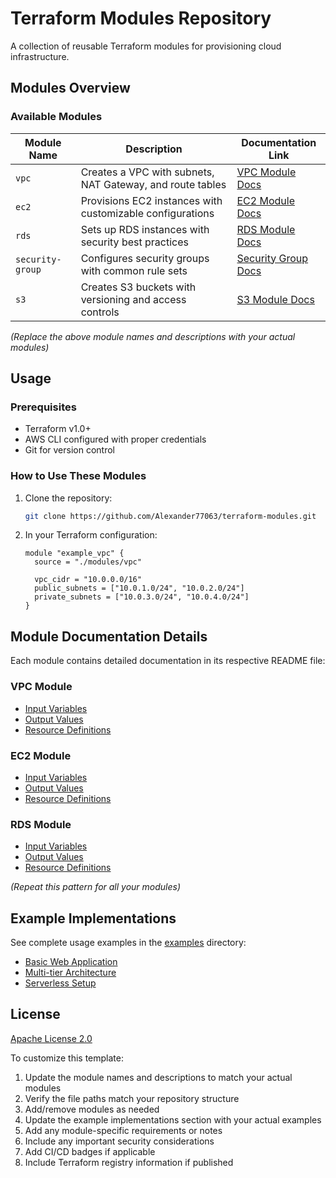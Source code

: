 
# Terraform Modules Repository

A collection of reusable Terraform modules for provisioning cloud infrastructure.

## Modules Overview

### Available Modules

| Module Name | Description | Documentation Link |
|-------------|-------------|---------------------|
| `vpc`       | Creates a VPC with subnets, NAT Gateway, and route tables | [VPC Module Docs](./modules/vpc/README.md) |
| `ec2`       | Provisions EC2 instances with customizable configurations | [EC2 Module Docs](./modules/ec2/README.md) |
| `rds`       | Sets up RDS instances with security best practices | [RDS Module Docs](./modules/rds/README.md) |
| `security-group` | Configures security groups with common rule sets | [Security Group Docs](./modules/security-group/README.md) |
| `s3`        | Creates S3 buckets with versioning and access controls | [S3 Module Docs](./modules/s3/README.md) |

*(Replace the above module names and descriptions with your actual modules)*

## Usage

### Prerequisites
- Terraform v1.0+
- AWS CLI configured with proper credentials
- Git for version control

### How to Use These Modules

1. Clone the repository:
   ```bash
   git clone https://github.com/Alexander77063/terraform-modules.git
   ```

2. In your Terraform configuration:
   ```hcl
   module "example_vpc" {
     source = "./modules/vpc"
     
     vpc_cidr = "10.0.0.0/16"
     public_subnets = ["10.0.1.0/24", "10.0.2.0/24"]
     private_subnets = ["10.0.3.0/24", "10.0.4.0/24"]
   }
   ```

## Module Documentation Details

Each module contains detailed documentation in its respective README file:

### VPC Module
- [Input Variables](./modules/vpc/variables.tf)
- [Output Values](./modules/vpc/outputs.tf)
- [Resource Definitions](./modules/vpc/main.tf)

### EC2 Module
- [Input Variables](./modules/ec2/variables.tf)
- [Output Values](./modules/ec2/outputs.tf)
- [Resource Definitions](./modules/ec2/main.tf)

### RDS Module
- [Input Variables](./modules/rds/variables.tf)
- [Output Values](./modules/rds/outputs.tf)
- [Resource Definitions](./modules/rds/main.tf)

*(Repeat this pattern for all your modules)*

## Example Implementations

See complete usage examples in the [examples](./examples/) directory:
- [Basic Web Application](./examples/web-app/)
- [Multi-tier Architecture](./examples/multi-tier/)
- [Serverless Setup](./examples/serverless/)
## License

[Apache License 2.0](./LICENSE)

To customize this template:
1. Update the module names and descriptions to match your actual modules
2. Verify the file paths match your repository structure
3. Add/remove modules as needed
4. Update the example implementations section with your actual examples
5. Add any module-specific requirements or notes
6. Include any important security considerations
7. Add CI/CD badges if applicable
8. Include Terraform registry information if published
